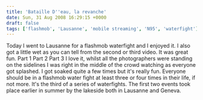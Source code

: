 ```yaml
---
title: 'Bataille D''eau, la revanche'
date: Sun, 31 Aug 2008 16:29:15 +0000
draft: false
tags: ['flashmob', 'Lausanne', 'mobile streaming', 'N95', 'waterfight']
---
```


Today I went to Lausanne for a flashmob waterfight and I enjoyed it. I also got a little wet as you can tell from the second or third video. It was great fun.  Part 1  Part 2  Part 3 I love it, whilst all the photographers were standing on the sidelines I was right in the middle of the crowd watching as everyone got splashed. I got soaked quite a few times but it's really fun. Everyone should be in a flashmob water fight at least three or four times in their life, if not more. It's the third of a series of waterfights. The first two events took place earlier in summer by the lakeside both in Lausanne and Geneva.